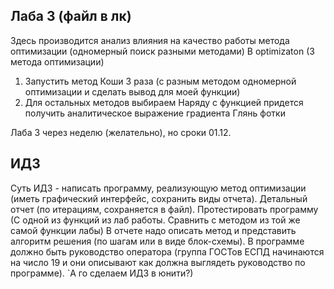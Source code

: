 ## Лаба 3 (файл в лк)
Здесь производится анализ влияния на качество работы метода оптимизации (одномерный поиск разными методами)
В optimizaton (3 метода оптимизации)
1. Запустить метод Коши 3 раза (с разным методом одномерной оптимизации и сделать вывод для моей функции)
2. Для остальных методов выбираем
Наряду с функцией придется получить аналитическое выражение градиента
Глянь фотки

Лаба 3 через неделю (желательно), но сроки 01.12.

## ИДЗ
Суть ИДЗ - написать программу, реализующую метод оптимизации (иметь графический интерфейс, сохранить виды отчета). 
Детальный отчет (по итерациям, сохраняется в файл). Протестировать программу (С одной из функций из лаб работы. Сравнить с методом из той же самой функции лабы) 
В отчете надо описать метод и представить алгоритм решения (по шагам или в виде блок-схемы).
В программе должно быть руководство оператора (группа ГОСТов ЕСПД начинаются на число 19 и они описывают как должна выглядеть руководство по программе). 
`А го сделаем ИДЗ в юнити?)
